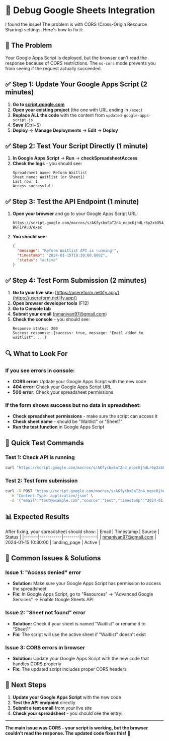 # 🔧 Debug Google Sheets Integration

I found the issue! The problem is with CORS (Cross-Origin Resource Sharing) settings. Here's how to fix it:

## 🚨 **The Problem**

Your Google Apps Script is deployed, but the browser can't read the response because of CORS restrictions. The `no-cors` mode prevents you from seeing if the request actually succeeded.

## ✅ **Step 1: Update Your Google Apps Script (2 minutes)**

1. **Go to [script.google.com](https://script.google.com)**
2. **Open your existing project** (the one with URL ending in `/exec`)
3. **Replace ALL the code** with the content from `updated-google-apps-script.js`
4. **Save** (Ctrl+S)
5. **Deploy** → **Manage Deployments** → **Edit** → **Deploy**

## ✅ **Step 2: Test Your Script Directly (1 minute)**

1. **In Google Apps Script** → **Run** → **checkSpreadsheetAccess**
2. **Check the logs** - you should see:
   ```
   Spreadsheet name: Reform Waitlist
   Sheet name: Waitlist (or Sheet1)
   Last row: 1
   Access successful!
   ```

## ✅ **Step 3: Test the API Endpoint (1 minute)**

1. **Open your browser** and go to your Google Apps Script URL:
   ```
   https://script.google.com/macros/s/AKfycbxEaT2n4_nqocKjhdLr6p2xbO54h8g76JVIJAI2E38XtthkGIonsmgVFe8-BGFirAuU/exec
   ```
2. **You should see:**
   ```json
   {
     "message": "Reform Waitlist API is running!",
     "timestamp": "2024-01-15T10:30:00.000Z",
     "status": "active"
   }
   ```

## ✅ **Step 4: Test Form Submission (2 minutes)**

1. **Go to your live site:** [https://usereform.netlify.app/](https://usereform.netlify.app/)
2. **Open browser developer tools** (F12)
3. **Go to Console tab**
4. **Submit your email** (nmanivan97@gmail.com)
5. **Check the console** - you should see:
   ```
   Response status: 200
   Success response: {success: true, message: "Email added to waitlist", ...}
   ```

## 🔍 **What to Look For**

### **If you see errors in console:**
- **CORS error:** Update your Google Apps Script with the new code
- **404 error:** Check your Google Apps Script URL
- **500 error:** Check your spreadsheet permissions

### **If the form shows success but no data in spreadsheet:**
- **Check spreadsheet permissions** - make sure the script can access it
- **Check sheet name** - should be "Waitlist" or "Sheet1"
- **Run the test function** in Google Apps Script

## 🧪 **Quick Test Commands**

### **Test 1: Check API is running**
```bash
curl "https://script.google.com/macros/s/AKfycbxEaT2n4_nqocKjhdLr6p2xbO54h8g76JVIJAI2E38XtthkGIonsmgVFe8-BGFirAuU/exec"
```

### **Test 2: Test form submission**
```bash
curl -X POST "https://script.google.com/macros/s/AKfycbxEaT2n4_nqocKjhdLr6p2xbO54h8g76JVIJAI2E38XtthkGIonsmgVFe8-BGFirAuU/exec" \
  -H "Content-Type: application/json" \
  -d '{"email":"test@example.com","source":"test","timestamp":"2024-01-15T10:30:00.000Z"}'
```

## 📊 **Expected Results**

After fixing, your spreadsheet should show:
| Email | Timestamp | Source | Status |
|-------|-----------|--------|--------|
| nmanivan97@gmail.com | 2024-01-15 10:30:00 | landing_page | Active |

## 🚨 **Common Issues & Solutions**

### **Issue 1: "Access denied" error**
- **Solution:** Make sure your Google Apps Script has permission to access the spreadsheet
- **Fix:** In Google Apps Script, go to "Resources" → "Advanced Google Services" → Enable Google Sheets API

### **Issue 2: "Sheet not found" error**
- **Solution:** Check if your sheet is named "Waitlist" or rename it to "Sheet1"
- **Fix:** The script will use the active sheet if "Waitlist" doesn't exist

### **Issue 3: CORS errors in browser**
- **Solution:** Update your Google Apps Script with the new code that handles CORS properly
- **Fix:** The updated script includes proper CORS headers

## 🎯 **Next Steps**

1. **Update your Google Apps Script** with the new code
2. **Test the API endpoint** directly
3. **Submit a test email** from your live site
4. **Check your spreadsheet** - you should see the entry!

---

**The main issue was CORS - your script is working, but the browser couldn't read the response. The updated code fixes this!** 🚀
